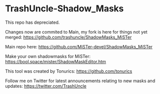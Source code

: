 # TrashUncle-Shadow_Masks
This repo has depreciated. 

Changes now are commited to Main, my fork is here for things not yet merged: 
https://github.com/trashuncle/ShadowMasks_MiSTer

Main repo here: 
https://github.com/MiSTer-devel/ShadowMasks_MiSTer

Make your own shadowmasks for MiSTer:
https://bool.space/mister/ShadowMaskEditor.htm

This tool was created by Tonurics:
https://github.com/tonurics

Follow me on Twitter for latest announcements relating to new masks and updates:
https://twitter.com/TrashUncle
